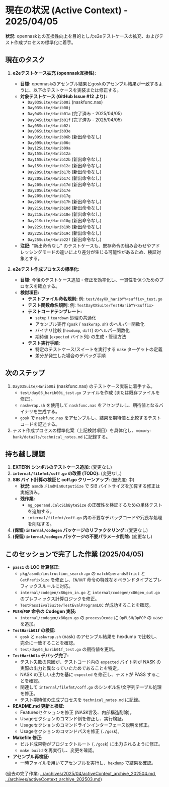 # 現在の状況 (Active Context) - 2025/04/05

**状況:** opennaskとの互換性向上を目的としたe2eテストケースの拡充、およびテスト作成プロセスの標準化に着手。

## 現在のタスク

1.  **e2eテストケース拡充 (opennask互換性):**
    *   **目標:** opennaskのアセンブル結果とgoskのアセンブル結果が一致するように、以下のテストケースを実装または修正する。
    *   **対象テストケース (GitHub Issue #12 より):**
        *   `Day03Suite/Harib00i` (naskfunc.nas)
        *   `Day03Suite/Harib00j`
        *   `Day04Suite/Harib01a` (完了済み - 2025/04/05)
        *   `Day04Suite/Harib01f` (完了済み - 2025/04/05)
        *   `Day05Suite/Harib02i`
        *   `Day06Suite/Harib03e`
        *   `Day09Suite/Harib06b` (新出命令なし)
        *   `Day09Suite/Harib06c`
        *   `Day12Suite/Harib09a`
        *   `Day15Suite/Harib12a`
        *   `Day15Suite/Harib12b` (新出命令なし)
        *   `Day15Suite/Harib12c` (新出命令なし)
        *   `Day20Suite/Harib17b` (新出命令なし)
        *   `Day20Suite/Harib17c` (新出命令なし)
        *   `Day20Suite/Harib17d` (新出命令なし)
        *   `Day20Suite/Harib17e`
        *   `Day20Suite/Harib17g`
        *   `Day20Suite/Harib17h` (新出命令なし)
        *   `Day21Suite/Harib18d` (新出命令なし)
        *   `Day21Suite/Harib18e` (新出命令なし)
        *   `Day21Suite/Harib18g` (新出命令なし)
        *   `Day22Suite/Harib19b` (新出命令なし)
        *   `Day22Suite/Harib19c` (新出命令なし)
        *   `Day25Suite/Harib22f` (新出命令なし)
    *   **注記:** "新出命令なし" のテストケースも、既存命令の組み合わせやアドレッシングモードの違いにより差分が生じる可能性があるため、検証対象とする。

2.  **e2eテスト作成プロセスの標準化:**
    *   **目標:** 今後のテストケース追加・修正を効率化し、一貫性を保つためのプロセスを確立する。
    *   **検討項目:**
        *   **テストファイル命名規則:** 例: `test/dayXX_haribYY<suffix>_test.go`
        *   **テスト関数命名規則:** 例: `TestDayXXSuite/TestHaribYY<suffix>`
        *   **テストコードテンプレート:**
            *   `setup` / `teardown` 処理の共通化
            *   アセンブル実行 (`gosk` / `naskwrap.sh`) のヘルパー関数化
            *   バイナリ比較 (`hexdump`, `diff`) のヘルパー関数化
            *   期待値 (`expected` バイト列) の生成・管理方法
        *   **テスト実行手順:**
            *   特定のテストケース/スイートを実行する `make` ターゲットの定義
            *   差分が発生した場合のデバッグ手順

## 次のステップ
1.  `Day03Suite/Harib00i` (naskfunc.nas) のテストケース実装に着手する。
    *   `test/day03_harib00i_test.go` ファイルを作成 (または既存ファイルを修正)。
    *   `naskwrap.sh` を使用して `naskfunc.nas` をアセンブルし、期待値となるバイナリを生成する。
    *   `gosk` で `naskfunc.nas` をアセンブルし、結果を期待値と比較するテストコードを記述する。
2.  テスト作成プロセスの標準化案（上記検討項目）を具体化し、`memory-bank/details/technical_notes.md` に記録する。

## 持ち越し課題

1.  **EXTERN シンボルのテストケース追加:** (変更なし)
2.  **`internal/filefmt/coff.go` の改善 (TODO):** (変更なし)
3.  **SIB バイト計算の検証と coff.go クリーンアップ:** (優先度: 中)
    *   **状況:** `asmdb.FindMinOutputSize` で SIB バイトサイズを加算する修正は実施済み。
    *   **残作業:**
        *   `ng_operand.CalcSibByteSize` の正確性を検証するための単体テストを追加する。
        *   `internal/filefmt/coff.go` 内の不要なデバッグコードや冗長な処理を削除する。
4.  **(保留) `internal/codegen` パッケージのリファクタリング:** (変更なし)
5.  **(保留) `internal/codegen` パッケージの不要パラメータ削除:** (変更なし)

## このセッションで完了した作業 (2025/04/05)

- **`pass1` の LOC 計算修正:**
    - `pkg/asmdb/instruction_search.go` の `matchOperandsStrict` と `GetPrefixSize` を修正し、`IN`/`OUT` 命令の特殊なオペランドタイプとプレフィックスルールに対応。
    - `internal/codegen/x86gen_in.go` と `internal/codegen/x86gen_out.go` のプレフィックス計算ロジックを修正。
    - `TestPass1EvalSuite/TestEvalProgramLOC` が成功することを確認。
- **`PUSH`/`POP` 命令の Codegen 実装:**
    - `internal/codegen/x86gen.go` の `processOcode` に `OpPUSH`/`OpPOP` の case を追加。
- **`TestHarib01f` の検証:**
    - `gosk` と `naskwrap.sh` (nask) のアセンブル結果を hexdump で比較し、完全に一致することを確認。
    - `test/day04_harib01f_test.go` の期待値を更新。
- **`TestHarib01a` デバッグ完了:**
    - テスト失敗の原因が、テストコード内の `expected` バイト列が NASK の実際の出力と異なっていたためであることを特定。
    - NASK の正しい出力を基に `expected` を修正し、テストが PASS することを確認。
    - 関連して `internal/filefmt/coff.go` のシンボル名/文字列テーブル処理を修正。
    - テスト期待値の生成プロセスを `technical_notes.md` に記録。
- **README.md 更新と検証:**
    - Featuresセクションを修正 (NASK言及、内部構造削除)。
    - Usageセクションのコマンド例を修正し、実行検証。
    - Usageセクションのコマンドラインインターフェース説明を修正。
    - Usageセクションのコマンドパスを修正 (`./gosk`)。
- **Makefile 修正:**
    - ビルド成果物がプロジェクトルート (`./gosk`) に出力されるように修正。
    - `make build` を再実行し、変更を確認。
- **アセンブル再検証:**
    - 一時ファイルを用いてアセンブルを実行し、`hexdump` で結果を確認。

(過去の完了作業: [../archives/2025/04/activeContext_archive_202504.md](../archives/2025/04/activeContext_archive_202504.md), [../archives/activeContext_archive_202503.md](../archives/activeContext_archive_202503.md))
